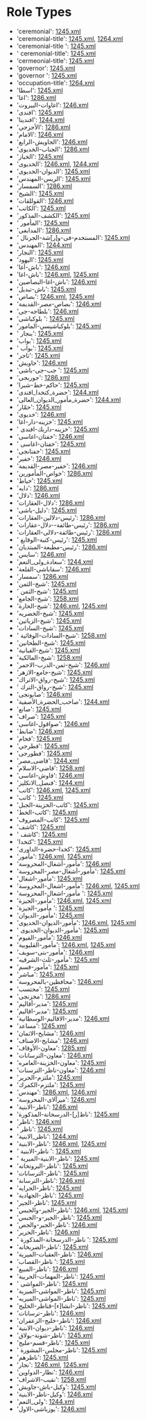 # Role Types
 * 'ceremonial'‎: [1245.xml](/Project-Cairo-Urban-News/CairoUrbanNews/blob/master/articles/arabic/1245.xml)
 * 'ceremonial-title'‎: [1245.xml](/Project-Cairo-Urban-News/CairoUrbanNews/blob/master/articles/arabic/1245.xml), [1264.xml](/Project-Cairo-Urban-News/CairoUrbanNews/blob/master/articles/arabic/1264.xml)
 * 'ceremonial-title '‎: [1245.xml](/Project-Cairo-Urban-News/CairoUrbanNews/blob/master/articles/arabic/1245.xml)
 * ' ceremonial-title'‎: [1245.xml](/Project-Cairo-Urban-News/CairoUrbanNews/blob/master/articles/arabic/1245.xml)
 * 'cermeonial-title'‎: [1245.xml](/Project-Cairo-Urban-News/CairoUrbanNews/blob/master/articles/arabic/1245.xml)
 * 'governor'‎: [1245.xml](/Project-Cairo-Urban-News/CairoUrbanNews/blob/master/articles/arabic/1245.xml)
 * 'governor '‎: [1245.xml](/Project-Cairo-Urban-News/CairoUrbanNews/blob/master/articles/arabic/1245.xml)
 * 'occupation-title'‎: [1264.xml](/Project-Cairo-Urban-News/CairoUrbanNews/blob/master/articles/arabic/1264.xml)
 * 'اسطا'‎: [1245.xml](/Project-Cairo-Urban-News/CairoUrbanNews/blob/master/articles/arabic/1245.xml)
 * 'اغا'‎: [1286.xml](/Project-Cairo-Urban-News/CairoUrbanNews/blob/master/articles/arabic/1286.xml)
 * 'اغاوات-البيروت'‎: [1246.xml](/Project-Cairo-Urban-News/CairoUrbanNews/blob/master/articles/arabic/1246.xml)
 * 'افندى'‎: [1245.xml](/Project-Cairo-Urban-News/CairoUrbanNews/blob/master/articles/arabic/1245.xml)
 * 'افندينا'‎: [1244.xml](/Project-Cairo-Urban-News/CairoUrbanNews/blob/master/articles/arabic/1244.xml)
 * 'الأجزجي'‎: [1286.xml](/Project-Cairo-Urban-News/CairoUrbanNews/blob/master/articles/arabic/1286.xml)
 * 'الامام'‎: [1246.xml](/Project-Cairo-Urban-News/CairoUrbanNews/blob/master/articles/arabic/1246.xml)
 * 'الجاويش-الرابع'‎: [1246.xml](/Project-Cairo-Urban-News/CairoUrbanNews/blob/master/articles/arabic/1246.xml)
 * 'الجناب-الخديوى'‎: [1286.xml](/Project-Cairo-Urban-News/CairoUrbanNews/blob/master/articles/arabic/1286.xml)
 * 'الخباز'‎: [1245.xml](/Project-Cairo-Urban-News/CairoUrbanNews/blob/master/articles/arabic/1245.xml)
 * 'الخديوى'‎: [1246.xml](/Project-Cairo-Urban-News/CairoUrbanNews/blob/master/articles/arabic/1246.xml), [1244.xml](/Project-Cairo-Urban-News/CairoUrbanNews/blob/master/articles/arabic/1244.xml)
 * 'الديوان-الخديوى'‎: [1245.xml](/Project-Cairo-Urban-News/CairoUrbanNews/blob/master/articles/arabic/1245.xml)
 * 'الريس-المهندس'‎: [1245.xml](/Project-Cairo-Urban-News/CairoUrbanNews/blob/master/articles/arabic/1245.xml)
 * 'السمسار'‎: [1286.xml](/Project-Cairo-Urban-News/CairoUrbanNews/blob/master/articles/arabic/1286.xml)
 * 'الشيخ'‎: [1245.xml](/Project-Cairo-Urban-News/CairoUrbanNews/blob/master/articles/arabic/1245.xml)
 * 'القوللقات'‎: [1246.xml](/Project-Cairo-Urban-News/CairoUrbanNews/blob/master/articles/arabic/1246.xml)
 * 'الكاتب'‎: [1245.xml](/Project-Cairo-Urban-News/CairoUrbanNews/blob/master/articles/arabic/1245.xml)
 * 'الكشف-المذكور'‎: [1245.xml](/Project-Cairo-Urban-News/CairoUrbanNews/blob/master/articles/arabic/1245.xml)
 * ' المأمور'‎: [1245.xml](/Project-Cairo-Urban-News/CairoUrbanNews/blob/master/articles/arabic/1245.xml)
 * 'المدابغى'‎: [1286.xml](/Project-Cairo-Urban-News/CairoUrbanNews/blob/master/articles/arabic/1286.xml)
 * ' المستخدم-فى-و[ر]شة-الجرنال'‎: [1245.xml](/Project-Cairo-Urban-News/CairoUrbanNews/blob/master/articles/arabic/1245.xml)
 * 'المهندس'‎: [1244.xml](/Project-Cairo-Urban-News/CairoUrbanNews/blob/master/articles/arabic/1244.xml)
 * 'النجار'‎: [1245.xml](/Project-Cairo-Urban-News/CairoUrbanNews/blob/master/articles/arabic/1245.xml)
 * 'اليهود'‎: [1245.xml](/Project-Cairo-Urban-News/CairoUrbanNews/blob/master/articles/arabic/1245.xml)
 * 'باش-أغا'‎: [1246.xml](/Project-Cairo-Urban-News/CairoUrbanNews/blob/master/articles/arabic/1246.xml)
 * 'باش-اغا'‎: [1246.xml](/Project-Cairo-Urban-News/CairoUrbanNews/blob/master/articles/arabic/1246.xml), [1245.xml](/Project-Cairo-Urban-News/CairoUrbanNews/blob/master/articles/arabic/1245.xml)
 * 'باش-اغا-البصاصين'‎: [1246.xml](/Project-Cairo-Urban-News/CairoUrbanNews/blob/master/articles/arabic/1246.xml)
 * 'باش-تبديل'‎: [1245.xml](/Project-Cairo-Urban-News/CairoUrbanNews/blob/master/articles/arabic/1245.xml)
 * 'بصاص'‎: [1246.xml](/Project-Cairo-Urban-News/CairoUrbanNews/blob/master/articles/arabic/1246.xml), [1245.xml](/Project-Cairo-Urban-News/CairoUrbanNews/blob/master/articles/arabic/1245.xml)
 * 'بصاص-مصر-القديمة'‎: [1246.xml](/Project-Cairo-Urban-News/CairoUrbanNews/blob/master/articles/arabic/1246.xml)
 * 'بلطاجه-جى'‎: [1246.xml](/Project-Cairo-Urban-News/CairoUrbanNews/blob/master/articles/arabic/1246.xml)
 * 'بلوكباشى '‎: [1245.xml](/Project-Cairo-Urban-News/CairoUrbanNews/blob/master/articles/arabic/1245.xml)
 * 'بلوكباشيسي-المامور'‎: [1245.xml](/Project-Cairo-Urban-News/CairoUrbanNews/blob/master/articles/arabic/1245.xml)
 * ' بنجار'‎: [1245.xml](/Project-Cairo-Urban-News/CairoUrbanNews/blob/master/articles/arabic/1245.xml)
 * 'بواب'‎: [1245.xml](/Project-Cairo-Urban-News/CairoUrbanNews/blob/master/articles/arabic/1245.xml)
 * ' بواب'‎: [1245.xml](/Project-Cairo-Urban-News/CairoUrbanNews/blob/master/articles/arabic/1245.xml)
 * 'تاجر'‎: [1245.xml](/Project-Cairo-Urban-News/CairoUrbanNews/blob/master/articles/arabic/1245.xml)
 * 'جاويش'‎: [1246.xml](/Project-Cairo-Urban-News/CairoUrbanNews/blob/master/articles/arabic/1246.xml)
 * 'جب-جى-باشى '‎: [1245.xml](/Project-Cairo-Urban-News/CairoUrbanNews/blob/master/articles/arabic/1245.xml)
 * 'جوربجى'‎: [1286.xml](/Project-Cairo-Urban-News/CairoUrbanNews/blob/master/articles/arabic/1286.xml)
 * 'حاكم-خط-شبرا'‎: [1245.xml](/Project-Cairo-Urban-News/CairoUrbanNews/blob/master/articles/arabic/1245.xml)
 * 'حضرة_كتخدا_افندى'‎: [1244.xml](/Project-Cairo-Urban-News/CairoUrbanNews/blob/master/articles/arabic/1244.xml)
 * 'حضرة_مأمور_الديوان_العالى'‎: [1244.xml](/Project-Cairo-Urban-News/CairoUrbanNews/blob/master/articles/arabic/1244.xml)
 * 'حمّار'‎: [1245.xml](/Project-Cairo-Urban-News/CairoUrbanNews/blob/master/articles/arabic/1245.xml)
 * 'خديوى'‎: [1246.xml](/Project-Cairo-Urban-News/CairoUrbanNews/blob/master/articles/arabic/1246.xml)
 * 'خزينه-دار-اغا'‎: [1245.xml](/Project-Cairo-Urban-News/CairoUrbanNews/blob/master/articles/arabic/1245.xml)
 * ' خزينه-داربك-افندى'‎: [1245.xml](/Project-Cairo-Urban-News/CairoUrbanNews/blob/master/articles/arabic/1245.xml)
 * 'خفتان-اغاسى'‎: [1246.xml](/Project-Cairo-Urban-News/CairoUrbanNews/blob/master/articles/arabic/1246.xml)
 * ' خفتان-اغاسى'‎: [1245.xml](/Project-Cairo-Urban-News/CairoUrbanNews/blob/master/articles/arabic/1245.xml)
 * 'خفتانجى'‎: [1245.xml](/Project-Cairo-Urban-News/CairoUrbanNews/blob/master/articles/arabic/1245.xml)
 * 'خفير'‎: [1246.xml](/Project-Cairo-Urban-News/CairoUrbanNews/blob/master/articles/arabic/1246.xml)
 * 'خفير-مصر-القديمة'‎: [1246.xml](/Project-Cairo-Urban-News/CairoUrbanNews/blob/master/articles/arabic/1246.xml)
 * 'خواص-المأمورين'‎: [1286.xml](/Project-Cairo-Urban-News/CairoUrbanNews/blob/master/articles/arabic/1286.xml)
 * 'خياط'‎: [1245.xml](/Project-Cairo-Urban-News/CairoUrbanNews/blob/master/articles/arabic/1245.xml)
 * 'دايه'‎: [1286.xml](/Project-Cairo-Urban-News/CairoUrbanNews/blob/master/articles/arabic/1286.xml)
 * 'دلال'‎: [1246.xml](/Project-Cairo-Urban-News/CairoUrbanNews/blob/master/articles/arabic/1246.xml)
 * 'دلال-العقارات'‎: [1286.xml](/Project-Cairo-Urban-News/CairoUrbanNews/blob/master/articles/arabic/1286.xml)
 * 'دليل-باشى'‎: [1245.xml](/Project-Cairo-Urban-News/CairoUrbanNews/blob/master/articles/arabic/1245.xml)
 * 'رئيس-دلالين-العقارات'‎: [1286.xml](/Project-Cairo-Urban-News/CairoUrbanNews/blob/master/articles/arabic/1286.xml)
 * 'رئيس-طائفة--دلال-عقارات'‎: [1286.xml](/Project-Cairo-Urban-News/CairoUrbanNews/blob/master/articles/arabic/1286.xml)
 * 'رئيس-طائفة-دلالى-العقارات'‎: [1286.xml](/Project-Cairo-Urban-News/CairoUrbanNews/blob/master/articles/arabic/1286.xml)
 * ' رئيس-كتبة-الوقايع'‎: [1245.xml](/Project-Cairo-Urban-News/CairoUrbanNews/blob/master/articles/arabic/1245.xml)
 * 'رئيس-مطبعة-المبتديان'‎: [1286.xml](/Project-Cairo-Urban-News/CairoUrbanNews/blob/master/articles/arabic/1286.xml)
 * 'سايس'‎: [1246.xml](/Project-Cairo-Urban-News/CairoUrbanNews/blob/master/articles/arabic/1246.xml)
 * 'سعادة_ولى_النعم'‎: [1244.xml](/Project-Cairo-Urban-News/CairoUrbanNews/blob/master/articles/arabic/1244.xml)
 * 'سقاباشى-القلعة'‎: [1246.xml](/Project-Cairo-Urban-News/CairoUrbanNews/blob/master/articles/arabic/1246.xml)
 * 'سمسار'‎: [1286.xml](/Project-Cairo-Urban-News/CairoUrbanNews/blob/master/articles/arabic/1286.xml)
 * 'شيخ-الثمن'‎: [1245.xml](/Project-Cairo-Urban-News/CairoUrbanNews/blob/master/articles/arabic/1245.xml)
 * ' شيخ-الثمن'‎: [1245.xml](/Project-Cairo-Urban-News/CairoUrbanNews/blob/master/articles/arabic/1245.xml)
 * 'شيخ-الجامع'‎: [1258.xml](/Project-Cairo-Urban-News/CairoUrbanNews/blob/master/articles/arabic/1258.xml)
 * 'شيخ-الحارة'‎: [1246.xml](/Project-Cairo-Urban-News/CairoUrbanNews/blob/master/articles/arabic/1246.xml), [1245.xml](/Project-Cairo-Urban-News/CairoUrbanNews/blob/master/articles/arabic/1245.xml)
 * 'شيخ-الخضريه'‎: [1245.xml](/Project-Cairo-Urban-News/CairoUrbanNews/blob/master/articles/arabic/1245.xml)
 * 'شيخ-الزياتين'‎: [1245.xml](/Project-Cairo-Urban-News/CairoUrbanNews/blob/master/articles/arabic/1245.xml)
 * 'شيخ-السادات'‎: [1245.xml](/Project-Cairo-Urban-News/CairoUrbanNews/blob/master/articles/arabic/1245.xml)
 * ' شيخ-السادات-الوفائية'‎: [1258.xml](/Project-Cairo-Urban-News/CairoUrbanNews/blob/master/articles/arabic/1258.xml)
 * 'شيخ-الطحانين'‎: [1245.xml](/Project-Cairo-Urban-News/CairoUrbanNews/blob/master/articles/arabic/1245.xml)
 * 'شيخ-القبانية'‎: [1245.xml](/Project-Cairo-Urban-News/CairoUrbanNews/blob/master/articles/arabic/1245.xml)
 * 'شيخ-المالكية'‎: [1258.xml](/Project-Cairo-Urban-News/CairoUrbanNews/blob/master/articles/arabic/1258.xml)
 * 'شيخ-ثمن-الدرب-الاحمر'‎: [1246.xml](/Project-Cairo-Urban-News/CairoUrbanNews/blob/master/articles/arabic/1246.xml)
 * 'شيخ-جامع-الازهر'‎: [1245.xml](/Project-Cairo-Urban-News/CairoUrbanNews/blob/master/articles/arabic/1245.xml)
 * 'شيخ-رواق-الاتراك'‎: [1245.xml](/Project-Cairo-Urban-News/CairoUrbanNews/blob/master/articles/arabic/1245.xml)
 * ' شيخ-رواق-الترك'‎: [1245.xml](/Project-Cairo-Urban-News/CairoUrbanNews/blob/master/articles/arabic/1245.xml)
 * 'صابونجى'‎: [1246.xml](/Project-Cairo-Urban-News/CairoUrbanNews/blob/master/articles/arabic/1246.xml)
 * 'صاحب_الحضرة_الأصفية'‎: [1244.xml](/Project-Cairo-Urban-News/CairoUrbanNews/blob/master/articles/arabic/1244.xml)
 * 'صانع'‎: [1245.xml](/Project-Cairo-Urban-News/CairoUrbanNews/blob/master/articles/arabic/1245.xml)
 * 'صراف'‎: [1245.xml](/Project-Cairo-Urban-News/CairoUrbanNews/blob/master/articles/arabic/1245.xml)
 * 'صواقول-اغاسى'‎: [1246.xml](/Project-Cairo-Urban-News/CairoUrbanNews/blob/master/articles/arabic/1246.xml)
 * 'ضابط'‎: [1246.xml](/Project-Cairo-Urban-News/CairoUrbanNews/blob/master/articles/arabic/1246.xml)
 * 'فحام'‎: [1245.xml](/Project-Cairo-Urban-News/CairoUrbanNews/blob/master/articles/arabic/1245.xml)
 * 'فطرجي'‎: [1245.xml](/Project-Cairo-Urban-News/CairoUrbanNews/blob/master/articles/arabic/1245.xml)
 * 'فطورجى'‎: [1245.xml](/Project-Cairo-Urban-News/CairoUrbanNews/blob/master/articles/arabic/1245.xml)
 * 'قاضى_مصر'‎: [1244.xml](/Project-Cairo-Urban-News/CairoUrbanNews/blob/master/articles/arabic/1244.xml)
 * 'قاضى-الاسلام'‎: [1258.xml](/Project-Cairo-Urban-News/CairoUrbanNews/blob/master/articles/arabic/1258.xml)
 * 'قاوش-اغاسى'‎: [1246.xml](/Project-Cairo-Urban-News/CairoUrbanNews/blob/master/articles/arabic/1246.xml)
 * 'قنصل_الانكليز'‎: [1244.xml](/Project-Cairo-Urban-News/CairoUrbanNews/blob/master/articles/arabic/1244.xml)
 * 'كاتب'‎: [1246.xml](/Project-Cairo-Urban-News/CairoUrbanNews/blob/master/articles/arabic/1246.xml), [1245.xml](/Project-Cairo-Urban-News/CairoUrbanNews/blob/master/articles/arabic/1245.xml)
 * 'كاتب '‎: [1245.xml](/Project-Cairo-Urban-News/CairoUrbanNews/blob/master/articles/arabic/1245.xml)
 * 'كاتب-الخزينة-الجبل'‎: [1245.xml](/Project-Cairo-Urban-News/CairoUrbanNews/blob/master/articles/arabic/1245.xml)
 * 'كاتب-الخط'‎: [1245.xml](/Project-Cairo-Urban-News/CairoUrbanNews/blob/master/articles/arabic/1245.xml)
 * 'كاتب-المصروف'‎: [1245.xml](/Project-Cairo-Urban-News/CairoUrbanNews/blob/master/articles/arabic/1245.xml)
 * 'كاشف'‎: [1245.xml](/Project-Cairo-Urban-News/CairoUrbanNews/blob/master/articles/arabic/1245.xml)
 * ' كاشف'‎: [1245.xml](/Project-Cairo-Urban-News/CairoUrbanNews/blob/master/articles/arabic/1245.xml)
 * 'كتخدا'‎: [1245.xml](/Project-Cairo-Urban-News/CairoUrbanNews/blob/master/articles/arabic/1245.xml)
 * 'كخدا-حضرة-الداورى'‎: [1245.xml](/Project-Cairo-Urban-News/CairoUrbanNews/blob/master/articles/arabic/1245.xml)
 * 'مأمور'‎: [1246.xml](/Project-Cairo-Urban-News/CairoUrbanNews/blob/master/articles/arabic/1246.xml), [1245.xml](/Project-Cairo-Urban-News/CairoUrbanNews/blob/master/articles/arabic/1245.xml)
 * 'مأمور-أشغال-المحروسة'‎: [1246.xml](/Project-Cairo-Urban-News/CairoUrbanNews/blob/master/articles/arabic/1246.xml)
 * 'مأمور-أشغال-مصر-المحروسة'‎: [1245.xml](/Project-Cairo-Urban-News/CairoUrbanNews/blob/master/articles/arabic/1245.xml)
 * 'مأمور-اشغال'‎: [1245.xml](/Project-Cairo-Urban-News/CairoUrbanNews/blob/master/articles/arabic/1245.xml)
 * 'مأمور-اشغال-المحروسة'‎: [1246.xml](/Project-Cairo-Urban-News/CairoUrbanNews/blob/master/articles/arabic/1246.xml), [1245.xml](/Project-Cairo-Urban-News/CairoUrbanNews/blob/master/articles/arabic/1245.xml)
 * 'مأمور-اشغال-المحروسة '‎: [1245.xml](/Project-Cairo-Urban-News/CairoUrbanNews/blob/master/articles/arabic/1245.xml)
 * 'مأمور-الجيزة'‎: [1246.xml](/Project-Cairo-Urban-News/CairoUrbanNews/blob/master/articles/arabic/1246.xml), [1245.xml](/Project-Cairo-Urban-News/CairoUrbanNews/blob/master/articles/arabic/1245.xml)
 * 'مأمور-الجيزة '‎: [1245.xml](/Project-Cairo-Urban-News/CairoUrbanNews/blob/master/articles/arabic/1245.xml)
 * 'مأمور-الديوان'‎: [1245.xml](/Project-Cairo-Urban-News/CairoUrbanNews/blob/master/articles/arabic/1245.xml)
 * 'مأمور-الديوان-الخديوى'‎: [1246.xml](/Project-Cairo-Urban-News/CairoUrbanNews/blob/master/articles/arabic/1246.xml), [1245.xml](/Project-Cairo-Urban-News/CairoUrbanNews/blob/master/articles/arabic/1245.xml)
 * ' مأمور-الديوان-الخديوى'‎: [1245.xml](/Project-Cairo-Urban-News/CairoUrbanNews/blob/master/articles/arabic/1245.xml)
 * 'مأمور-الفيوم'‎: [1246.xml](/Project-Cairo-Urban-News/CairoUrbanNews/blob/master/articles/arabic/1246.xml)
 * 'مأمور-القليوبية'‎: [1246.xml](/Project-Cairo-Urban-News/CairoUrbanNews/blob/master/articles/arabic/1246.xml), [1245.xml](/Project-Cairo-Urban-News/CairoUrbanNews/blob/master/articles/arabic/1245.xml)
 * 'مأمور-بنى-سويف'‎: [1246.xml](/Project-Cairo-Urban-News/CairoUrbanNews/blob/master/articles/arabic/1246.xml)
 * 'مأمور-ثلث-الشرقيه'‎: [1245.xml](/Project-Cairo-Urban-News/CairoUrbanNews/blob/master/articles/arabic/1245.xml)
 * 'مأمور-قسم'‎: [1245.xml](/Project-Cairo-Urban-News/CairoUrbanNews/blob/master/articles/arabic/1245.xml)
 * 'مباشر'‎: [1245.xml](/Project-Cairo-Urban-News/CairoUrbanNews/blob/master/articles/arabic/1245.xml)
 * 'محافظين-بالمحروسة'‎: [1246.xml](/Project-Cairo-Urban-News/CairoUrbanNews/blob/master/articles/arabic/1246.xml)
 * 'محتسب'‎: [1245.xml](/Project-Cairo-Urban-News/CairoUrbanNews/blob/master/articles/arabic/1245.xml)
 * 'مخزنجى'‎: [1286.xml](/Project-Cairo-Urban-News/CairoUrbanNews/blob/master/articles/arabic/1286.xml)
 * 'مدير-أقاليم'‎: [1245.xml](/Project-Cairo-Urban-News/CairoUrbanNews/blob/master/articles/arabic/1245.xml)
 * 'مدير-اقاليم'‎: [1245.xml](/Project-Cairo-Urban-News/CairoUrbanNews/blob/master/articles/arabic/1245.xml)
 * 'مدير-الاقاليم-الوسطانية'‎: [1246.xml](/Project-Cairo-Urban-News/CairoUrbanNews/blob/master/articles/arabic/1246.xml)
 * 'مساعد'‎: [1245.xml](/Project-Cairo-Urban-News/CairoUrbanNews/blob/master/articles/arabic/1245.xml)
 * 'مشايخ-الاثمان'‎: [1246.xml](/Project-Cairo-Urban-News/CairoUrbanNews/blob/master/articles/arabic/1246.xml)
 * 'مشايخ-الاصناف'‎: [1246.xml](/Project-Cairo-Urban-News/CairoUrbanNews/blob/master/articles/arabic/1246.xml)
 * 'معاون-الأوقاف'‎: [1285.xml](/Project-Cairo-Urban-News/CairoUrbanNews/blob/master/articles/arabic/1285.xml)
 * 'معاون-الترسانات'‎: [1246.xml](/Project-Cairo-Urban-News/CairoUrbanNews/blob/master/articles/arabic/1246.xml)
 * 'معاون-الخزينة-العامره'‎: [1245.xml](/Project-Cairo-Urban-News/CairoUrbanNews/blob/master/articles/arabic/1245.xml)
 * 'معاون-ناظر-الترسنات'‎: [1246.xml](/Project-Cairo-Urban-News/CairoUrbanNews/blob/master/articles/arabic/1246.xml)
 * 'ملتزم-الحرير'‎: [1245.xml](/Project-Cairo-Urban-News/CairoUrbanNews/blob/master/articles/arabic/1245.xml)
 * 'ملتزم-الكمرك'‎: [1245.xml](/Project-Cairo-Urban-News/CairoUrbanNews/blob/master/articles/arabic/1245.xml)
 * 'مهندس'‎: [1286.xml](/Project-Cairo-Urban-News/CairoUrbanNews/blob/master/articles/arabic/1286.xml), [1246.xml](/Project-Cairo-Urban-News/CairoUrbanNews/blob/master/articles/arabic/1246.xml)
 * 'ميرآلاى-المحروسة'‎: [1246.xml](/Project-Cairo-Urban-News/CairoUrbanNews/blob/master/articles/arabic/1246.xml)
 * 'ناطر-الابنية'‎: [1246.xml](/Project-Cairo-Urban-News/CairoUrbanNews/blob/master/articles/arabic/1246.xml)
 * 'ناظ[ر]-الدرسخانة-المذكورة'‎: [1245.xml](/Project-Cairo-Urban-News/CairoUrbanNews/blob/master/articles/arabic/1245.xml)
 * 'ناظر'‎: [1246.xml](/Project-Cairo-Urban-News/CairoUrbanNews/blob/master/articles/arabic/1246.xml)
 * ' ناظر'‎: [1245.xml](/Project-Cairo-Urban-News/CairoUrbanNews/blob/master/articles/arabic/1245.xml)
 * 'ناظر_الابنية'‎: [1244.xml](/Project-Cairo-Urban-News/CairoUrbanNews/blob/master/articles/arabic/1244.xml)
 * 'ناظر-الابنية'‎: [1246.xml](/Project-Cairo-Urban-News/CairoUrbanNews/blob/master/articles/arabic/1246.xml), [1245.xml](/Project-Cairo-Urban-News/CairoUrbanNews/blob/master/articles/arabic/1245.xml)
 * ' ناظر-الابنية '‎: [1245.xml](/Project-Cairo-Urban-News/CairoUrbanNews/blob/master/articles/arabic/1245.xml)
 * ' ناظر-الابنية-الميرية'‎: [1245.xml](/Project-Cairo-Urban-News/CairoUrbanNews/blob/master/articles/arabic/1245.xml)
 * 'ناظر-البروتخانه'‎: [1245.xml](/Project-Cairo-Urban-News/CairoUrbanNews/blob/master/articles/arabic/1245.xml)
 * 'ناظر-الترسانات'‎: [1245.xml](/Project-Cairo-Urban-News/CairoUrbanNews/blob/master/articles/arabic/1245.xml)
 * 'ناظر-الترسانة'‎: [1246.xml](/Project-Cairo-Urban-News/CairoUrbanNews/blob/master/articles/arabic/1246.xml)
 * 'ناظر-الجرايه'‎: [1245.xml](/Project-Cairo-Urban-News/CairoUrbanNews/blob/master/articles/arabic/1245.xml)
 * 'ناظر-الجهادية'‎: [1245.xml](/Project-Cairo-Urban-News/CairoUrbanNews/blob/master/articles/arabic/1245.xml)
 * 'ناظر-الجير'‎: [1245.xml](/Project-Cairo-Urban-News/CairoUrbanNews/blob/master/articles/arabic/1245.xml)
 * 'ناظر-الجير-والجبس'‎: [1246.xml](/Project-Cairo-Urban-News/CairoUrbanNews/blob/master/articles/arabic/1246.xml), [1245.xml](/Project-Cairo-Urban-News/CairoUrbanNews/blob/master/articles/arabic/1245.xml)
 * 'ناظر-الجير-و-الجبس'‎: [1245.xml](/Project-Cairo-Urban-News/CairoUrbanNews/blob/master/articles/arabic/1245.xml)
 * 'ناظر-الجير-والجص'‎: [1246.xml](/Project-Cairo-Urban-News/CairoUrbanNews/blob/master/articles/arabic/1246.xml)
 * 'ناظر-الحرير'‎: [1246.xml](/Project-Cairo-Urban-News/CairoUrbanNews/blob/master/articles/arabic/1246.xml)
 * ' ناظر-الدرسخانة-المذكورة '‎: [1245.xml](/Project-Cairo-Urban-News/CairoUrbanNews/blob/master/articles/arabic/1245.xml)
 * 'ناظر-الضربخانه'‎: [1245.xml](/Project-Cairo-Urban-News/CairoUrbanNews/blob/master/articles/arabic/1245.xml)
 * 'ناظر-العقبات-الميرية'‎: [1246.xml](/Project-Cairo-Urban-News/CairoUrbanNews/blob/master/articles/arabic/1246.xml)
 * 'ناظر-القصاب '‎: [1245.xml](/Project-Cairo-Urban-News/CairoUrbanNews/blob/master/articles/arabic/1245.xml)
 * 'ناظر-المبيع'‎: [1246.xml](/Project-Cairo-Urban-News/CairoUrbanNews/blob/master/articles/arabic/1246.xml)
 * 'ناظر-المهمات-الحربية'‎: [1245.xml](/Project-Cairo-Urban-News/CairoUrbanNews/blob/master/articles/arabic/1245.xml)
 * ' ناظر-المواشى'‎: [1245.xml](/Project-Cairo-Urban-News/CairoUrbanNews/blob/master/articles/arabic/1245.xml)
 * 'ناظر-المواشى-الميرية'‎: [1245.xml](/Project-Cairo-Urban-News/CairoUrbanNews/blob/master/articles/arabic/1245.xml)
 * 'ناظر-المواشى-الميريه'‎: [1245.xml](/Project-Cairo-Urban-News/CairoUrbanNews/blob/master/articles/arabic/1245.xml)
 * 'ناظر-انشا[ء]-قناطر-الخليج'‎: [1245.xml](/Project-Cairo-Urban-News/CairoUrbanNews/blob/master/articles/arabic/1245.xml)
 * 'ناظر-ترسانات'‎: [1246.xml](/Project-Cairo-Urban-News/CairoUrbanNews/blob/master/articles/arabic/1246.xml)
 * 'ناظر-خليج-الزعفران'‎: [1246.xml](/Project-Cairo-Urban-News/CairoUrbanNews/blob/master/articles/arabic/1246.xml)
 * 'ناظر-ديوان-الابنية'‎: [1246.xml](/Project-Cairo-Urban-News/CairoUrbanNews/blob/master/articles/arabic/1246.xml)
 * 'ناظر-شونة-بولاق'‎: [1245.xml](/Project-Cairo-Urban-News/CairoUrbanNews/blob/master/articles/arabic/1245.xml)
 * 'ناظر-قسم-مليج'‎: [1245.xml](/Project-Cairo-Urban-News/CairoUrbanNews/blob/master/articles/arabic/1245.xml)
 * ' ناظر-مجلس-المشورة'‎: [1245.xml](/Project-Cairo-Urban-News/CairoUrbanNews/blob/master/articles/arabic/1245.xml)
 * 'ناظرهم'‎: [1245.xml](/Project-Cairo-Urban-News/CairoUrbanNews/blob/master/articles/arabic/1245.xml)
 * 'نجار'‎: [1246.xml](/Project-Cairo-Urban-News/CairoUrbanNews/blob/master/articles/arabic/1246.xml), [1245.xml](/Project-Cairo-Urban-News/CairoUrbanNews/blob/master/articles/arabic/1245.xml)
 * 'نظار-الدواوين'‎: [1246.xml](/Project-Cairo-Urban-News/CairoUrbanNews/blob/master/articles/arabic/1246.xml)
 * 'نقيب-الاشراف'‎: [1258.xml](/Project-Cairo-Urban-News/CairoUrbanNews/blob/master/articles/arabic/1258.xml)
 * 'وكيل-باش-جاويش'‎: [1245.xml](/Project-Cairo-Urban-News/CairoUrbanNews/blob/master/articles/arabic/1245.xml)
 * 'وكيل-ناظر-الابنية'‎: [1246.xml](/Project-Cairo-Urban-News/CairoUrbanNews/blob/master/articles/arabic/1246.xml)
 * 'ولى_النعم'‎: [1244.xml](/Project-Cairo-Urban-News/CairoUrbanNews/blob/master/articles/arabic/1244.xml)
 * 'يوزباشى-الاول'‎: [1246.xml](/Project-Cairo-Urban-News/CairoUrbanNews/blob/master/articles/arabic/1246.xml)
